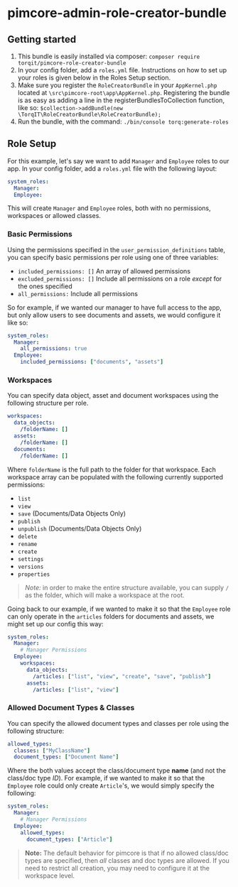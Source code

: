 # pimcore-admin-role-creator-bundle

## Getting started

1. This bundle is easily installed via composer: `composer require torqit/pimcore-role-creator-bundle`
2. In your config folder, add a `roles.yml` file. Instructions on how to set up your roles is given below in the Roles Setup section.
4. Make sure you register the `RoleCreatorBundle` in your `AppKernel.php` located at `\src\pimcore-root\app\AppKernel.php`. Registering the bundle is as easy as adding a line in the registerBundlesToCollection function, like so: `$collection->addBundle(new \TorqIT\RoleCreatorBundle\RoleCreatorBundle);`
5. Run the bundle, with the command: `./bin/console torq:generate-roles`

## Role Setup

For this example, let's say we want to add `Manager` and `Employee` roles to our app. In your config folder, add a `roles.yml` file with the following layout:

```yaml
system_roles:
  Manager:
  Employee:
```

This will create `Manager` and `Employee` roles, both with no permissions, workspaces or allowed classes.

### Basic Permissions

Using the permissions specified in the `user_permission_definitions` table, you can specify basic permissions per role using one of three variables:
- `included_permissions: []` An array of allowed permissions
- `excluded_permissions: []` Include all permissions on a role _except_ for the ones specified
- `all_permissions:` Include all permissions

So for example, if we wanted our manager to have full access to the app, but only allow users to see documents and assets, we would configure it like so:

```yaml
system_roles:
  Manager:
    all_permissions: true
  Employee:
    included_permissions: ["documents", "assets"]
```

### Workspaces

You can specify data object, asset and document workspaces using the following structure per role.

```yaml
workspaces:
  data_objects:
    /folderName: []
  assets:
    /folderName: []
  documents:
    /folderName: []
```

Where `folderName` is the full path to the folder for that workspace. Each workspace array can be populated with the following currently supported permissions:
- `list`
- `view`
- `save` (Documents/Data Objects Only)
- `publish`
- `unpublish` (Documents/Data Objects Only)
- `delete`
- `rename`
- `create`
- `settings`
- `versions`
- `properties`

> _Note:_ in order to make the entire structure available, you can supply `/` as the folder, which will make a workspace at the root.

Going back to our example, if we wanted to make it so that the `Employee` role can only operate in the `articles` folders for documents and assets, we might set up our config this way:

```yaml
system_roles:
  Manager:
    # Manager Permissions
  Employee:
    workspaces:
      data_objects:
        /articles: ["list", "view", "create", "save", "publish"]
      assets:
        /articles: ["list", "view"]
```

### Allowed Document Types & Classes

You can specify the allowed document types and classes per role using the following structure:

```yaml
allowed_types:
  classes: ["MyClassName"]
  document_types: ["Document Name"]
```

Where the both values accept the class/document type **name** (and not the class/doc type _ID_). For example, if we wanted to make it so that the `Employee` role could only create `Article`'s, we would simply specify the following:

```yaml
system_roles:
  Manager:
    # Manager Permissions
  Employee:
    allowed_types:
      document_types: ["Article"]
```

> **Note:** The default behavior for pimcore is that if no allowed class/doc types are specified, then _all_ classes and doc types are allowed. If you need to restrict all creation, you may need to configure it at the workspace level.
